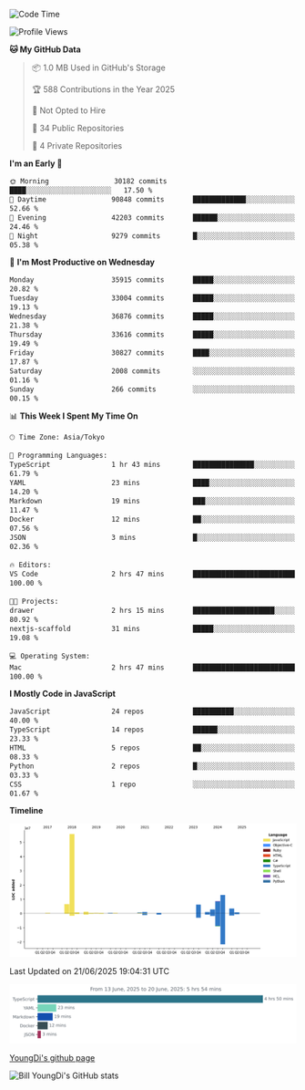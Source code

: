 <!--START_SECTION:waka-->
![Code Time](http://img.shields.io/badge/Code%20Time-1%2C337%20hrs-blue)

![Profile Views](http://img.shields.io/badge/Profile%20Views-0-blue)

**🐱 My GitHub Data** 

> 📦 1.0 MB Used in GitHub's Storage 
 > 
> 🏆 588 Contributions in the Year 2025
 > 
> 🚫 Not Opted to Hire
 > 
> 📜 34 Public Repositories 
 > 
> 🔑 4 Private Repositories 
 > 
**I'm an Early 🐤** 

```text
🌞 Morning                30182 commits       ████░░░░░░░░░░░░░░░░░░░░░   17.50 % 
🌆 Daytime                90848 commits       █████████████░░░░░░░░░░░░   52.66 % 
🌃 Evening                42203 commits       ██████░░░░░░░░░░░░░░░░░░░   24.46 % 
🌙 Night                  9279 commits        █░░░░░░░░░░░░░░░░░░░░░░░░   05.38 % 
```
📅 **I'm Most Productive on Wednesday** 

```text
Monday                   35915 commits       █████░░░░░░░░░░░░░░░░░░░░   20.82 % 
Tuesday                  33004 commits       █████░░░░░░░░░░░░░░░░░░░░   19.13 % 
Wednesday                36876 commits       █████░░░░░░░░░░░░░░░░░░░░   21.38 % 
Thursday                 33616 commits       █████░░░░░░░░░░░░░░░░░░░░   19.49 % 
Friday                   30827 commits       ████░░░░░░░░░░░░░░░░░░░░░   17.87 % 
Saturday                 2008 commits        ░░░░░░░░░░░░░░░░░░░░░░░░░   01.16 % 
Sunday                   266 commits         ░░░░░░░░░░░░░░░░░░░░░░░░░   00.15 % 
```


📊 **This Week I Spent My Time On** 

```text
🕑︎ Time Zone: Asia/Tokyo

💬 Programming Languages: 
TypeScript               1 hr 43 mins        ███████████████░░░░░░░░░░   61.79 % 
YAML                     23 mins             ████░░░░░░░░░░░░░░░░░░░░░   14.20 % 
Markdown                 19 mins             ███░░░░░░░░░░░░░░░░░░░░░░   11.47 % 
Docker                   12 mins             ██░░░░░░░░░░░░░░░░░░░░░░░   07.56 % 
JSON                     3 mins              █░░░░░░░░░░░░░░░░░░░░░░░░   02.36 % 

🔥 Editors: 
VS Code                  2 hrs 47 mins       █████████████████████████   100.00 % 

🐱‍💻 Projects: 
drawer                   2 hrs 15 mins       ████████████████████░░░░░   80.92 % 
nextjs-scaffold          31 mins             █████░░░░░░░░░░░░░░░░░░░░   19.08 % 

💻 Operating System: 
Mac                      2 hrs 47 mins       █████████████████████████   100.00 % 
```

**I Mostly Code in JavaScript** 

```text
JavaScript               24 repos            ██████████░░░░░░░░░░░░░░░   40.00 % 
TypeScript               14 repos            ██████░░░░░░░░░░░░░░░░░░░   23.33 % 
HTML                     5 repos             ██░░░░░░░░░░░░░░░░░░░░░░░   08.33 % 
Python                   2 repos             █░░░░░░░░░░░░░░░░░░░░░░░░   03.33 % 
CSS                      1 repo              ░░░░░░░░░░░░░░░░░░░░░░░░░   01.67 % 
```



**Timeline**

![Lines of Code chart](https://raw.githubusercontent.com/Youngdi/Youngdi/master/assets/bar_graph.png)


 Last Updated on 21/06/2025 19:04:31 UTC
<!--END_SECTION:waka-->

![wakatime](./images/stat.svg)

[YoungDi's github page](https://youngdi.github.io)

![Bill YoungDi's GitHub stats](https://github-readme-stats.vercel.app/api?username=youngdi&count_private=true&show_icons=true)
